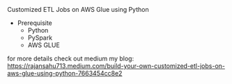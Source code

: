 </h1 align = 'center'>Customized ETL Jobs on AWS Glue using Python</h1>

* Prerequisite
  * Python
  * PySpark
  * AWS GLUE
 
for more details check out medium my blog: https://rajansahu713.medium.com/build-your-own-customized-etl-jobs-on-aws-glue-using-python-7663454cc8e2
